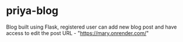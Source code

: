 # priya-blog
Blog built using Flask, registered user can add new blog post and have access to edit the post
URL - "https://mary.onrender.com/"
